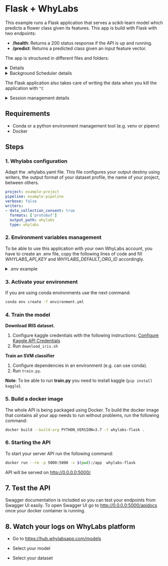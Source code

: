 # Flask + WhyLabs

This example runs a Flask application that serves a scikit-learn model which predicts a flower class given its features. This app is build with Flask with two endpoints:

- __/health__: Returns a 200 status response if the API is up and running.
- __/predict__: Returns a predicted class given an input feature vector.

The app is structured in different files and folders:

<details>

- [__api/__](api/): This folder contains view functions code for each endpoint.
  - [__utils.py__](api/utils.py): Utility functions for endpoints.
  - [__views.py__](api/views.py): Endpoints management.
- [__.env__](.env): Environment variables configuration file.
- [__.whylabs.yaml__](.whylabs.yaml): Whylogs session configuration file.
- [__app.py__](app.py): App module, containing the app factory function.
- [__extensions.py__](extensions.py): Swagger documentation utility functions.
- [__schemas.py__](schemas.py): Schemas used in the API.
- [__requirements.txt__](requirements.txt): App python packages needed by the application.
- [__swagger.yaml__](swagger.yaml): Swagger yaml documentation definition.
- [__settings.py__](settings.py): Environment variables setting.
- [__utils.py__](utils.py): Utility functions to handle responses.

These files contains code to download the [Iris Dataset](https://www.kaggle.com/uciml/iris) and train the model:

- [__train.py__](train.py)
- [__download.py__](download_iris.sh)

This application uses a **background scheduler** that changes the dataset values every _N_ amount of seconds, you can modify that variable in [__.env__](.env) as **UPDATE_TIME_IN_SECONDS**

</details>
<details>
<summary> Background Scheduler details</summary>

- In [__views.py__](https://github.com/whylabs/whylogs/blob/dev/loka/examples/examples/flask_sklearn_example/api/views.py#L11) you will notice we are using `initialized_scheduled_action()` which creates a Background Scheduler whick every UPDATE_TIME_IN_SECONDS will update the dataframe with the function `modify_random_column_values`. Also you can change this function to `add_random_column_outliers` if you want to add some outliers to your df.
</details>

The Flask application also takes care of writing the data when you kill the application with `^C`

<details>
<summary> Session management details</summary>

- In [__views.py__](https://github.com/whylabs/whylogs/blob/dev/loka/examples/examples/flask_sklearn_example/api/views.py#L10) you will notice we are using `initialize_logger()` which creates a logger instance, so every time that the app is running will have a new logger initialization.
- In [__app.py__](https://github.com/whylabs/whylogs/blob/dev/loka/examples/examples/flask_sklearn_example/app.py#L49) you will notice that we are using atexit library `atexit.register(close_logger_at_exit)` to ensure thar when a kill signal is being generated the session will close before closing the application saving your logs. 

</details>

## Requirements

- Conda or a python environment management tool (e.g. venv or pipenv)
- Docker

## Steps

### 1. Whylabs configuration

Adapt the .whylabs.yaml file. This file configures your output destiny using writers, the output format of your dataset profile, the name of your project, between others.

```yaml
project: example-project
pipeline: example-pipeline
verbose: false
writers:
- data_collection_consent: true
  formats: ['protobuf']
  output_path: whylabs
  type: whylabs
```

### 2. Environment variables management

To be able to use this application with your own WhyLabs account, you have to create an .env file, copy the following lines of code and fill _WHYLABS_API_KEY_ and _WHYLABS_DEFAULT_ORG_ID_ accordingly.

<details>
<summary>.env example</summary>

```bash
# This is an example of what .env file should looks like
# Flask
FLASK_ENV=development
FLASK_DEBUG=1
FLASK_APP=autoapp.py
MODEL_PATH=model.joblib

# Swagger Documentation
SWAGGER_HOST=0.0.0.0:5000
SWAGGER_BASEPATH=/api/v1
SWAGGER_SCHEMES={"http"}

# WhyLabs
WHYLABS_CONFIG=.whylabs.yaml
WHYLABS_API_KEY=...
WHYLABS_DEFAULT_ORG_ID=...
WHYLABS_DEFAULT_DATASET_ID=model-1
WHYLABS_API_ENDPOINT=https://api.whylabsapp.com
WHYLABS_N_ATTEMPS=3

# Whylabs session
DATASET_NAME=this_is_my_dataset
ROTATION_TIME=1h
DATASET_URL=dataset/Iris.csv
UPDATE_TIME_IN_SECONDS=10
```

</details>

### 3. Activate your environment

If you are using conda environments use the next command:
```bash
conda env create -f environment.yml
```

### 4. Train the model

__Download IRIS dataset.__

1. Configure kaggle credentials with the following instructions: [Configure Kaggle API Credentials](https://github.com/Kaggle/kaggle-api#api-credentials)
2. Run `download_iris.sh`

__Train an SVM classifier__

1. Configure dependencies in an environment (e.g. can use conda).
2. Run `train.py`.

__Note__: To be able to run __train.py__ you need to install kaggle (`pip install kaggle`).

### 5. Build a docker image

The whole API is being packaged using Docker. To build the docker image that contains all your app needs to run without problems, run the following command:

```bash
docker build --build-arg PYTHON_VERSION=3.7 -t whylabs-flask .
```

### 6. Starting the API

To start your server API run the following command:

```bash
docker run --rm -p 5000:5000 -v $(pwd):/app  whylabs-flask
```

API will be served on http://0.0.0.0:5000/.

## 7. Test the API

Swagger documentation is included so you can test your endpoints from Swagger UI easily. To open Swagger UI go to http://0.0.0.0:5000/apidocs once your docker container is running.

[]()

## 8. Watch your logs on WhyLabs platform

- Go to https://hub.whylabsapp.com/models

[]()

- Select your model

[]()

- Select your dataset

[]()
